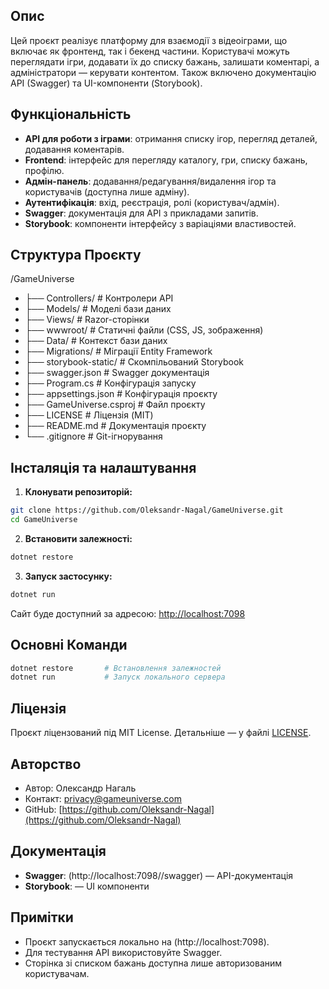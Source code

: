 ## Опис

Цей проєкт реалізує платформу для взаємодії з відеоіграми, що включає як фронтенд, так і бекенд частини. Користувачі можуть переглядати ігри, додавати їх до списку бажань, залишати коментарі, а адміністратори — керувати контентом. Також включено документацію API (Swagger) та UI-компоненти (Storybook).

## Функціональність

* **API для роботи з іграми**: отримання списку ігор, перегляд деталей, додавання коментарів.
* **Frontend**: інтерфейс для перегляду каталогу, гри, списку бажань, профілю.
* **Адмін-панель**: додавання/редагування/видалення ігор та користувачів (доступна лише адміну).
* **Аутентифікація**: вхід, реєстрація, ролі (користувач/адмін).
* **Swagger**: документація для API з прикладами запитів.
* **Storybook**: компоненти інтерфейсу з варіаціями властивостей.

## Структура Проєкту

/GameUniverse
- ├── Controllers/           # Контролери API
- ├── Models/                # Моделі бази даних
- ├── Views/                 # Razor-сторінки
- ├── wwwroot/               # Статичні файли (CSS, JS, зображення)
- ├── Data/                  # Контекст бази даних
- ├── Migrations/            # Міграції Entity Framework
- ├── storybook-static/      # Скомпільований Storybook
- ├── swagger.json           # Swagger документація
- ├── Program.cs             # Конфігурація запуску
- ├── appsettings.json       # Конфігурація проєкту
- ├── GameUniverse.csproj    # Файл проєкту
- ├── LICENSE                # Ліцензія (MIT)
- ├── README.md              # Документація проєкту
- └── .gitignore             # Git-ігнорування

## Інсталяція та налаштування

1. **Клонувати репозиторій:**

```bash
git clone https://github.com/Oleksandr-Nagal/GameUniverse.git
cd GameUniverse
```

2. **Встановити залежності:**

```bash
dotnet restore
```

3. **Запуск застосунку:**

```bash
dotnet run
```

Сайт буде доступний за адресою: [http://localhost:7098](http://localhost:7098)

## Основні Команди

```bash
dotnet restore       # Встановлення залежностей
dotnet run           # Запуск локального сервера
```

## Ліцензія

Проєкт ліцензований під MIT License. Детальніше — у файлі [LICENSE](https://github.com/Oleksandr-Nagal/Standartization/blob/master/LICENCE.md).

## Авторство

* Автор: Олександр Нагаль
* Контакт: [privacy@gameuniverse.com](mailto:privacy@gameuniverse.com)
* GitHub: [https://github.com/Oleksandr-Nagal](https://github.com/Oleksandr-Nagal)

## Документація

* **Swagger**: (http://localhost:7098//swagger) — API-документація
* **Storybook**: — UI компоненти

## Примітки

* Проєкт запускається локально на (http://localhost:7098).
* Для тестування API використовуйте Swagger.
* Сторінка зі списком бажань доступна лише авторизованим користувачам.
